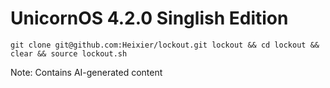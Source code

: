 # UnicornOS 4.2.0 Singlish Edition

    git clone git@github.com:Heixier/lockout.git lockout && cd lockout && clear && source lockout.sh

Note: Contains AI-generated content
